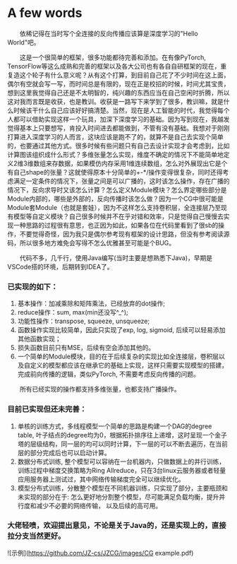 # A few words
&emsp;&emsp;依稀记得在当时写个全连接的反向传播应该算是深度学习的"Hello World"吧。 

&emsp;&emsp;这是一个很简单的框架，很多功能都待完善和添加。在有像PyTorch, TensorFlow等这么成熟和完善的框架以及各大公司也有各自自研框架的现在，重复造这个轮子有什么意义呢？从有这个打算，到目前自己花了不少时间在这上面，偶尔有空就会写一写，而时间总是有限的，现在正是校招的时候，时间尤其宝贵，想到这里我觉得自己还是不太明智的，纯兴趣的东西应当在自己空闲时折腾，所以这对我而言既是收获，也是教训。收获是一路写下来学到了很多，教训嘛，就是什么时候该干什么自己应该好好搞清楚。当然，现在是人工智能的时代，我觉得每个人都可以借助实现这样一个玩具，加深下深度学习的基础。因为写到现在，我越发觉得基本上只要想写，肯投入时间进去都能做到，不管有没有基础。我想对于刚刚打算进入深度学习的人而言，这块应该是跑不了的，就算不是自己去实现个简单的，也要通过其他方式。很多时候有些问题只有自己去设计实现才会考虑到，比如计算图该组织成什么形式？多维张量怎么实现，维度不确定的情况下不能简单地定义2维3维数组来存数据，如果模仿内存采用1维连续数组，怎么对外展现出它是个有自己shape的张量？这就使得原本十分简单的+-*/操作变得很复杂，同时还得考虑满足一定条件的情况下，张量之间是可以广播的，这时该怎么操作，存在广播的情况下，反向求导时又该怎么计算？怎么定义Module模块？怎么界定哪些部分是Module内部的，哪些是外部的，反向传播时该怎么做？因为一个CG中很可能是Module套Module（也就是套娃），因为不这样怎么支持卷积层，全连接层乃至现有模型等自定义模块？自己很多时候并不在乎对错和效率，只是觉得自己慢慢去实现一种思路的过程很有意思，也正因为如此，如果各位在代码里看到了很sb的操作，不要觉得奇怪，因为我只是偶尔参考现有框架的设计思路，但没有参考阅读源码，所以很多地方难免会写得不怎么优雅甚至可能是个BUG。

&emsp;&emsp;代码不多，几千行，使用Java编写(当时主要是想熟悉下Java)，早期是VSCode搭的环境，后期转到IDEA了。

### 已实现的如下：
1. 基本操作：加减乘除和矩阵乘法，已经放弃的dot操作;
2. reduce操作：sum, max(min还没写^_^);
3. 功能性操作：transpose, squeeze, unsqueeze;
4. 函数操作实现比较简单，因此只实现了exp, log, sigmoid, 后续可以轻易添加其他函数实现；
5. 损失函数目前只有MSE，后续有空会添加其他的。
6. 一个简单的Module模块，目的在于后续复杂的实现比如全连接层，卷积层以及自定义的模型都应该在继承它的基础上实现，这样只需要实现模型的搭建，完成前向传播的逻辑，类似PyTorch, 不需要考虑反向传播的问题。

&emsp;&emsp;所有已经实现的操作都支持多维张量，也都支持广播操作。

### 目前已实现但还未完善：
1.  单核的训练方式，多线程模型一个简单的思路是构建一个DAG的degree table, 叶子结点的degree均为0，根据拓扑排序往上递增，这时呈现一个金子塔的层级结构，同一层的均可以同时计算，下一层的可以不断去遍历，在当前层的部分完成后也可以启动计算。
1.  数据分布式训练, 整个模型可以容纳在一台机器内，只做数据上的并行训练，训练过程中梯度交换策略为Ring Allreduce，只在3台linux云服务器或者轻量应用服务器上测试过，其中网络传输梯度完全可以继续优化。
2.  模型分布式训练，分散整个模型在不同机器训练，只实现了部分，主要瓶颈和未实现的部分在于: 怎么更好地分割整个模型，尽可能满足负载均衡，提升并行度和减少不必要的网络传输， 以及后续的高可用。

### 大佬轻喷，欢迎提出意见，不论是关于Java的，还是实现上的，直接拉分支当然更好。

![示例](https://github.com/JZ-cs/JZCG/images/CG example.pdf)




